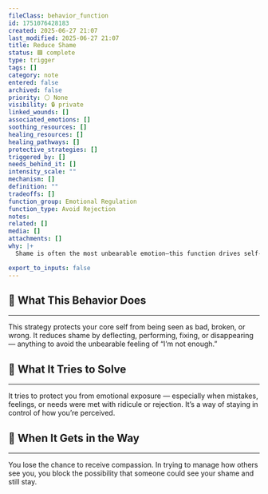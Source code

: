 ```yaml
---
fileClass: behavior_function
id: 1751076428183
created: 2025-06-27 21:07
last_modified: 2025-06-27 21:07
title: Reduce Shame
status: 🟩 complete
type: trigger
tags: []
category: note
entered: false
archived: false
priority: ⚪ None
visibility: 🔒 private
linked_wounds: []
associated_emotions: []
soothing_resources: []
healing_resources: []
healing_pathways: []
protective_strategies: []
triggered_by: []
needs_behind_it: []
intensity_scale: ""
mechanism: []
definition: ""
tradeoffs: []
function_group: Emotional Regulation
function_type: Avoid Rejection
notes: 
related: []
media: []
attachments: []
why: |+
  Shame is often the most unbearable emotion—this function drives self-masking, over-explaining, denial, or performance.

export_to_inputs: false
---
```


## 🧠 What This Behavior Does
---
This strategy protects your core self from being seen as bad, broken, or wrong. It reduces shame by deflecting, performing, fixing, or disappearing — anything to avoid the unbearable feeling of “I’m not enough.”

## 🔁 What It Tries to Solve
---
It tries to protect you from emotional exposure — especially when mistakes, feelings, or needs were met with ridicule or rejection. It’s a way of staying in control of how you’re perceived.

## 🚧 When It Gets in the Way
---
You lose the chance to receive compassion. In trying to manage how others see you, you block the possibility that someone could see your shame and still stay.
